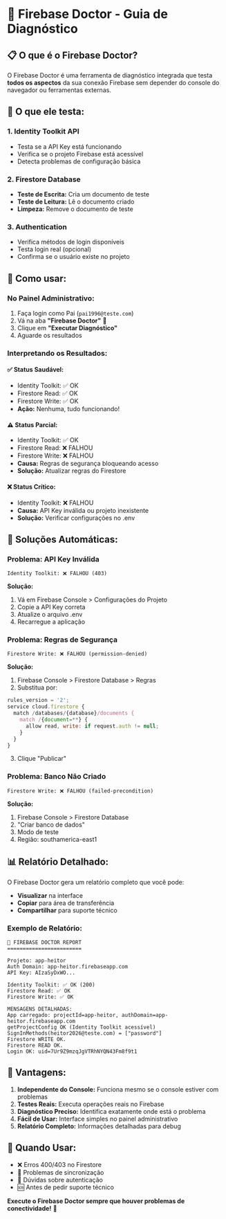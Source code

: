 # 🔬 Firebase Doctor - Guia de Diagnóstico

## 📋 O que é o Firebase Doctor?

O Firebase Doctor é uma ferramenta de diagnóstico integrada que testa **todos os aspectos** da sua conexão Firebase sem depender do console do navegador ou ferramentas externas.

## 🎯 O que ele testa:

### 1. **Identity Toolkit API**
- Testa se a API Key está funcionando
- Verifica se o projeto Firebase está acessível
- Detecta problemas de configuração básica

### 2. **Firestore Database**
- **Teste de Escrita:** Cria um documento de teste
- **Teste de Leitura:** Lê o documento criado
- **Limpeza:** Remove o documento de teste

### 3. **Authentication**
- Verifica métodos de login disponíveis
- Testa login real (opcional)
- Confirma se o usuário existe no projeto

## 🚀 Como usar:

### **No Painel Administrativo:**
1. Faça login como Pai (`pai1996@teste.com`)
2. Vá na aba **"Firebase Doctor"** 🔬
3. Clique em **"Executar Diagnóstico"**
4. Aguarde os resultados

### **Interpretando os Resultados:**

#### ✅ **Status Saudável:**
- Identity Toolkit: ✅ OK
- Firestore Read: ✅ OK  
- Firestore Write: ✅ OK
- **Ação:** Nenhuma, tudo funcionando!

#### ⚠️ **Status Parcial:**
- Identity Toolkit: ✅ OK
- Firestore Read: ❌ FALHOU
- Firestore Write: ❌ FALHOU
- **Causa:** Regras de segurança bloqueando acesso
- **Solução:** Atualizar regras do Firestore

#### ❌ **Status Crítico:**
- Identity Toolkit: ❌ FALHOU
- **Causa:** API Key inválida ou projeto inexistente
- **Solução:** Verificar configurações no .env

## 🔧 Soluções Automáticas:

### **Problema: API Key Inválida**
```
Identity Toolkit: ❌ FALHOU (403)
```
**Solução:**
1. Vá em Firebase Console > Configurações do Projeto
2. Copie a API Key correta
3. Atualize o arquivo .env
4. Recarregue a aplicação

### **Problema: Regras de Segurança**
```
Firestore Write: ❌ FALHOU (permission-denied)
```
**Solução:**
1. Firebase Console > Firestore Database > Regras
2. Substitua por:
```javascript
rules_version = '2';
service cloud.firestore {
  match /databases/{database}/documents {
    match /{document=**} {
      allow read, write: if request.auth != null;
    }
  }
}
```
3. Clique "Publicar"

### **Problema: Banco Não Criado**
```
Firestore Write: ❌ FALHOU (failed-precondition)
```
**Solução:**
1. Firebase Console > Firestore Database
2. "Criar banco de dados"
3. Modo de teste
4. Região: southamerica-east1

## 📊 Relatório Detalhado:

O Firebase Doctor gera um relatório completo que você pode:
- **Visualizar** na interface
- **Copiar** para área de transferência
- **Compartilhar** para suporte técnico

### **Exemplo de Relatório:**
```
🔬 FIREBASE DOCTOR REPORT
========================

Projeto: app-heitor
Auth Domain: app-heitor.firebaseapp.com
API Key: AIzaSyDxWO...

Identity Toolkit: ✅ OK (200)
Firestore Read: ✅ OK
Firestore Write: ✅ OK

MENSAGENS DETALHADAS:
App carregado: projectId=app-heitor, authDomain=app-heitor.firebaseapp.com
getProjectConfig OK (Identity Toolkit acessível)
SignInMethods(heitor2026@teste.com) = ["password"]
Firestore WRITE OK.
Firestore READ OK.
Login OK: uid=7Ur9Z9mzqJgVTRhNYQN43Fm8f9t1
```

## 🎯 Vantagens:

1. **Independente do Console:** Funciona mesmo se o console estiver com problemas
2. **Testes Reais:** Executa operações reais no Firebase
3. **Diagnóstico Preciso:** Identifica exatamente onde está o problema
4. **Fácil de Usar:** Interface simples no painel administrativo
5. **Relatório Completo:** Informações detalhadas para debug

## 🚨 Quando Usar:

- ❌ Erros 400/403 no Firestore
- 🔄 Problemas de sincronização
- 🔐 Dúvidas sobre autenticação
- 🆘 Antes de pedir suporte técnico

**Execute o Firebase Doctor sempre que houver problemas de conectividade!** 🔬